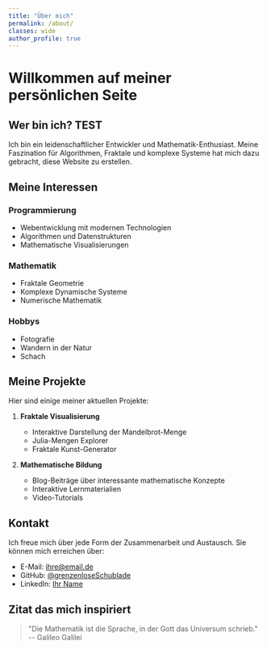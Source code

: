 ```yaml
---
title: "Über mich"
permalink: /about/
classes: wide
author_profile: true
---
```


# Willkommen auf meiner persönlichen Seite

## Wer bin ich? TEST

Ich bin ein leidenschaftlicher Entwickler und Mathematik-Enthusiast. Meine Faszination für Algorithmen, Fraktale und komplexe Systeme hat mich dazu gebracht, diese Website zu erstellen.

## Meine Interessen

### Programmierung
- Webentwicklung mit modernen Technologien
- Algorithmen und Datenstrukturen
- Mathematische Visualisierungen

### Mathematik
- Fraktale Geometrie
- Komplexe Dynamische Systeme
- Numerische Mathematik

### Hobbys
- Fotografie
- Wandern in der Natur
- Schach

## Meine Projekte

Hier sind einige meiner aktuellen Projekte:

1. **Fraktale Visualisierung**
   - Interaktive Darstellung der Mandelbrot-Menge
   - Julia-Mengen Explorer
   - Fraktale Kunst-Generator

2. **Mathematische Bildung**
   - Blog-Beiträge über interessante mathematische Konzepte
   - Interaktive Lernmaterialien
   - Video-Tutorials

## Kontakt

Ich freue mich über jede Form der Zusammenarbeit und Austausch. Sie können mich erreichen über:
- E-Mail: [ihre@email.de](mailto:ihre@email.de)
- GitHub: [@grenzenloseSchublade](https://github.com/grenzenloseSchublade)
- LinkedIn: [Ihr Name](https://linkedin.com/in/username)

## Zitat das mich inspiriert

> "Die Mathematik ist die Sprache, in der Gott das Universum schrieb."
> -- Galileo Galilei 